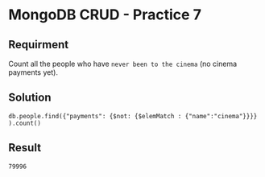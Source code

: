 # MongoDB CRUD - Practice 7

## Requirment

Count all the people who have `never been to the cinema` (no cinema payments yet).

## Solution

```agg
db.people.find({"payments": {$not: {$elemMatch : {"name":"cinema"}}}} ).count()
```

## Result

```result
79996
```
